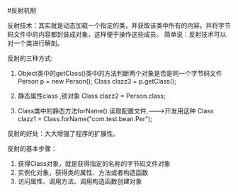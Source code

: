 #反射机制

反射技术：其实就是动态加载一个指定的类，并获取该类中所有的内容。并将字节码文件中的内容都封装成对象，这样便于操作这些成员。
简单说：反射技术可以对一个类进行解剖。

反射的三种方式:
1. Object类中的getClass()类中的方法判断两个对象是否是同一个字节码文件
Person p = new Person();
Class clazz3 = p.getClass();

2. 静态属性class ,锁对象
Class clazz2 = Person.class;

3. Class类中的静态方法forName().读取配置文件,--->开发用这种
Class clazz1 = Class.forName("com.test.bean.Per");

反射的好处：大大增强了程序的扩展性。

反射的基本步骤：

1. 获得Class对象，就是获得指定的名称的字节码文件对象
2. 实例化对象，获得类的属性、方法或者构造函数
3. 访问属性、调用方法、调用构造函数创建对象


